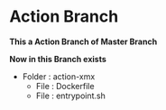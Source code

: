 # Action Branch

**This a Action Branch of Master Branch**

**Now in this Branch exists**

- Folder : action-xmx
  + File : Dockerfile
  + File : entrypoint.sh
